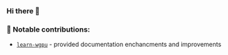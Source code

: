 ### Hi there 👋

### 🤝 Notable contributions:
- [`learn-wgpu`](https://github.com/sotrh/learn-wgpu) - provided documentation enchancments and improvements

<!--
**Blatko1/Blatko1** is a ✨ _special_ ✨ repository because its `README.md` (this file) appears on your GitHub profile.

Here are some ideas to get you started:

- 🔭 I’m currently working on ...
- 🌱 I’m currently learning ...
- 👯 I’m looking to collaborate on ...
- 🤔 I’m looking for help with ...
- 💬 Ask me about ...
- 📫 How to reach me: ...
- 😄 Pronouns: ...
- ⚡ Fun fact: ...
-->

